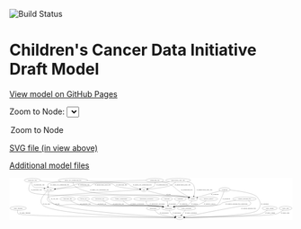<link rel='stylesheet' href="assets/style.css">
<link rel='stylesheet' href="https://unpkg.com/leaflet@1.5.1/dist/leaflet.css" integrity="sha512-xwE/Az9zrjBIphAcBb3F6JVqxf46+CDLwfLMHloNu6KEQCAWi6HcDUbeOfBIptF7tcCzusKFjFw2yuvEpDL9wQ==" crossorigin="">
<script type="text/javascript" src="https://code.jquery.com/jquery-3.2.1.min.js"></script>
<script type="text/javascript"  src="https://unpkg.com/leaflet@1.5.1/dist/leaflet.js"></script>
<script type="text/javascript" src="assets/actions.js"></script>

![Build Status](https://github.com/CBIIT/ccdi-model/actions/workflows/model-test-and-deploy.yml/badge.svg)

# Children's Cancer Data Initiative Draft Model

[View model on GitHub Pages](https://cbiit.github.io/ccdi-model/)



Zoom to Node: <select id="node_select">
  <option value="">Zoom to Node</option>
</select>
<div id="model"></div>

<p>
<a href="./model-desc/ccdi-model.svg">SVG file (in view above)</a>
<p>
<a href="./model-desc">Additional model files</a>
<div id='graph' style='display:off;'>
<svg width="2635pt" height="392pt"
 viewBox="0.00 0.00 2635.14 392.00" xmlns="http://www.w3.org/2000/svg" xmlns:xlink="http://www.w3.org/1999/xlink">
<g id="graph0" class="graph" transform="scale(1 1) rotate(0) translate(4 388)">
<title>Perl</title>
<polygon fill="#ffffff" stroke="transparent" points="-4,4 -4,-388 2631.1378,-388 2631.1378,4 -4,4"/>
<!-- diagnosis -->
<g id="node1" class="node">
<title>diagnosis</title>
<ellipse fill="none" stroke="#000000" cx="1587.3431" cy="-192" rx="54.6905" ry="18"/>
<text text-anchor="middle" x="1587.3431" y="-188.3" font-family="Times,serif" font-size="14.00" fill="#000000">diagnosis</text>
</g>
<!-- participant -->
<g id="node18" class="node">
<title>participant</title>
<ellipse fill="none" stroke="#000000" cx="1477.3431" cy="-105" rx="62.2891" ry="18"/>
<text text-anchor="middle" x="1477.3431" y="-101.3" font-family="Times,serif" font-size="14.00" fill="#000000">participant</text>
</g>
<!-- diagnosis&#45;&gt;participant -->
<g id="edge21" class="edge">
<title>diagnosis&#45;&gt;participant</title>
<path fill="none" stroke="#000000" d="M1581.308,-174.0163C1576.9252,-163.2597 1570.0501,-149.981 1560.3431,-141 1551.8719,-133.1623 1541.426,-126.8581 1530.8368,-121.8528"/>
<polygon fill="#000000" stroke="#000000" points="1532.1046,-118.5871 1521.5403,-117.7826 1529.2971,-124.9995 1532.1046,-118.5871"/>
<text text-anchor="middle" x="1615.8431" y="-144.8" font-family="Times,serif" font-size="14.00" fill="#000000">of_diagnosis</text>
</g>
<!-- medical_history -->
<g id="node2" class="node">
<title>medical_history</title>
<ellipse fill="none" stroke="#000000" cx="1851.3431" cy="-192" rx="85.2851" ry="18"/>
<text text-anchor="middle" x="1851.3431" y="-188.3" font-family="Times,serif" font-size="14.00" fill="#000000">medical_history</text>
</g>
<!-- medical_history&#45;&gt;participant -->
<g id="edge36" class="edge">
<title>medical_history&#45;&gt;participant</title>
<path fill="none" stroke="#000000" d="M1826.5633,-174.6703C1808.5205,-163.0129 1783.0202,-148.4596 1758.3431,-141 1668.6749,-113.8944 1640.7171,-138.5617 1548.3431,-123 1543.0138,-122.1022 1537.4971,-121.0064 1532.0022,-119.8031"/>
<polygon fill="#000000" stroke="#000000" points="1532.7104,-116.3746 1522.1799,-117.5405 1531.1391,-123.196 1532.7104,-116.3746"/>
<text text-anchor="middle" x="1860.3431" y="-144.8" font-family="Times,serif" font-size="14.00" fill="#000000">of_medical_history</text>
</g>
<!-- sample -->
<g id="node3" class="node">
<title>sample</title>
<ellipse fill="none" stroke="#000000" cx="1704.3431" cy="-192" rx="44.393" ry="18"/>
<text text-anchor="middle" x="1704.3431" y="-188.3" font-family="Times,serif" font-size="14.00" fill="#000000">sample</text>
</g>
<!-- sample&#45;&gt;participant -->
<g id="edge9" class="edge">
<title>sample&#45;&gt;participant</title>
<path fill="none" stroke="#000000" d="M1694.9204,-173.9857C1688.0123,-162.6443 1677.5486,-148.7341 1664.3431,-141 1619.3235,-114.6332 1599.4641,-133.4222 1548.3431,-123 1543.4078,-121.9938 1538.3,-120.8681 1533.1912,-119.6839"/>
<polygon fill="#000000" stroke="#000000" points="1533.9499,-116.2667 1523.4107,-117.3506 1532.3255,-123.0756 1533.9499,-116.2667"/>
<text text-anchor="middle" x="1717.8431" y="-144.8" font-family="Times,serif" font-size="14.00" fill="#000000">of_sample</text>
</g>
<!-- study_funding -->
<g id="node4" class="node">
<title>study_funding</title>
<ellipse fill="none" stroke="#000000" cx="77.3431" cy="-105" rx="77.1866" ry="18"/>
<text text-anchor="middle" x="77.3431" y="-101.3" font-family="Times,serif" font-size="14.00" fill="#000000">study_funding</text>
</g>
<!-- study -->
<g id="node5" class="node">
<title>study</title>
<ellipse fill="none" stroke="#000000" cx="1581.3431" cy="-18" rx="36.2938" ry="18"/>
<text text-anchor="middle" x="1581.3431" y="-14.3" font-family="Times,serif" font-size="14.00" fill="#000000">study</text>
</g>
<!-- study_funding&#45;&gt;study -->
<g id="edge27" class="edge">
<title>study_funding&#45;&gt;study</title>
<path fill="none" stroke="#000000" d="M72.1033,-87.0212C70.0887,-75.9885 69.9702,-62.4093 78.3431,-54 104.6686,-27.56 1283.6413,-19.6289 1534.6582,-18.2386"/>
<polygon fill="#000000" stroke="#000000" points="1534.9135,-21.7374 1544.8942,-18.1827 1534.8752,-14.7375 1534.9135,-21.7374"/>
<text text-anchor="middle" x="140.3431" y="-57.8" font-family="Times,serif" font-size="14.00" fill="#000000">of_study_funding</text>
</g>
<!-- radiology_file -->
<g id="node6" class="node">
<title>radiology_file</title>
<ellipse fill="none" stroke="#000000" cx="538.3431" cy="-192" rx="73.387" ry="18"/>
<text text-anchor="middle" x="538.3431" y="-188.3" font-family="Times,serif" font-size="14.00" fill="#000000">radiology_file</text>
</g>
<!-- radiology_file&#45;&gt;participant -->
<g id="edge17" class="edge">
<title>radiology_file&#45;&gt;participant</title>
<path fill="none" stroke="#000000" d="M565.0391,-175.2051C585.7858,-163.1539 615.7508,-147.8768 644.3431,-141 809.0275,-101.3915 1238.5255,-145.9571 1406.3431,-123 1411.8552,-122.246 1417.5569,-121.2239 1423.2224,-120.0476"/>
<polygon fill="#000000" stroke="#000000" points="1424.3368,-123.3849 1433.3326,-117.7879 1422.8099,-116.5535 1424.3368,-123.3849"/>
<text text-anchor="middle" x="703.3431" y="-144.8" font-family="Times,serif" font-size="14.00" fill="#000000">of_radiology_file</text>
</g>
<!-- follow_up -->
<g id="node7" class="node">
<title>follow_up</title>
<ellipse fill="none" stroke="#000000" cx="685.3431" cy="-192" rx="55.4913" ry="18"/>
<text text-anchor="middle" x="685.3431" y="-188.3" font-family="Times,serif" font-size="14.00" fill="#000000">follow_up</text>
</g>
<!-- follow_up&#45;&gt;participant -->
<g id="edge18" class="edge">
<title>follow_up&#45;&gt;participant</title>
<path fill="none" stroke="#000000" d="M714.942,-176.6382C740.1019,-164.4405 777.5735,-148.2685 812.3431,-141 941.6094,-113.9774 1275.5616,-141.3355 1406.3431,-123 1411.7739,-122.2386 1417.3899,-121.2229 1422.9744,-120.0603"/>
<polygon fill="#000000" stroke="#000000" points="1423.95,-123.4286 1432.9459,-117.8319 1422.4233,-116.5972 1423.95,-123.4286"/>
<text text-anchor="middle" x="857.3431" y="-144.8" font-family="Times,serif" font-size="14.00" fill="#000000">of_follow_up</text>
</g>
<!-- single_cell_sequencing_file -->
<g id="node8" class="node">
<title>single_cell_sequencing_file</title>
<ellipse fill="none" stroke="#000000" cx="587.3431" cy="-366" rx="137.5759" ry="18"/>
<text text-anchor="middle" x="587.3431" y="-362.3" font-family="Times,serif" font-size="14.00" fill="#000000">single_cell_sequencing_file</text>
</g>
<!-- single_cell_sequencing_file&#45;&gt;sample -->
<g id="edge14" class="edge">
<title>single_cell_sequencing_file&#45;&gt;sample</title>
<path fill="none" stroke="#000000" d="M587.5485,-347.8185C588.6902,-336.7048 592.0924,-323.1117 601.3431,-315 732.3109,-200.158 1206.6546,-241.1724 1380.3431,-228 1500.7073,-218.8717 1532.9648,-233.61 1651.3431,-210 1654.9883,-209.273 1658.7274,-208.3614 1662.451,-207.3366"/>
<polygon fill="#000000" stroke="#000000" points="1663.6262,-210.6381 1672.1961,-204.4085 1661.6119,-203.9342 1663.6262,-210.6381"/>
<text text-anchor="middle" x="832.8431" y="-275.3" font-family="Times,serif" font-size="14.00" fill="#000000">of_single_cell_sequencing_file</text>
</g>
<!-- cell_line -->
<g id="node9" class="node">
<title>cell_line</title>
<ellipse fill="none" stroke="#000000" cx="366.3431" cy="-279" rx="49.2915" ry="18"/>
<text text-anchor="middle" x="366.3431" y="-275.3" font-family="Times,serif" font-size="14.00" fill="#000000">cell_line</text>
</g>
<!-- single_cell_sequencing_file&#45;&gt;cell_line -->
<g id="edge15" class="edge">
<title>single_cell_sequencing_file&#45;&gt;cell_line</title>
<path fill="none" stroke="#000000" d="M476.5481,-355.2073C421.4173,-348.69 364.7081,-339.7695 356.3431,-330 350.7756,-323.4976 350.7082,-314.81 352.829,-306.4501"/>
<polygon fill="#000000" stroke="#000000" points="356.1582,-307.5321 356.1252,-296.9374 349.544,-305.2402 356.1582,-307.5321"/>
<text text-anchor="middle" x="464.8431" y="-318.8" font-family="Times,serif" font-size="14.00" fill="#000000">of_single_cell_sequencing_file</text>
</g>
<!-- pdx -->
<g id="node21" class="node">
<title>pdx</title>
<ellipse fill="none" stroke="#000000" cx="1247.3431" cy="-279" rx="27.8951" ry="18"/>
<text text-anchor="middle" x="1247.3431" y="-275.3" font-family="Times,serif" font-size="14.00" fill="#000000">pdx</text>
</g>
<!-- single_cell_sequencing_file&#45;&gt;pdx -->
<g id="edge13" class="edge">
<title>single_cell_sequencing_file&#45;&gt;pdx</title>
<path fill="none" stroke="#000000" d="M719.5423,-360.8645C861.1254,-354.7212 1070.2903,-343.5489 1105.3431,-330 1115.3784,-326.1211 1114.7828,-319.9349 1124.3431,-315 1151.6253,-300.9174 1185.2327,-291.5569 1210.42,-285.9195"/>
<polygon fill="#000000" stroke="#000000" points="1211.2684,-289.3172 1220.3126,-283.7988 1209.8011,-282.4727 1211.2684,-289.3172"/>
<text text-anchor="middle" x="1232.8431" y="-318.8" font-family="Times,serif" font-size="14.00" fill="#000000">of_single_cell_sequencing_file</text>
</g>
<!-- cell_line&#45;&gt;study -->
<g id="edge26" class="edge">
<title>cell_line&#45;&gt;study</title>
<path fill="none" stroke="#000000" d="M346.8514,-262.0877C317.7718,-234.8086 269.4869,-180.1944 299.3431,-141 375.7438,-40.7036 1312.7297,-21.6604 1534.5052,-18.5495"/>
<polygon fill="#000000" stroke="#000000" points="1534.8676,-22.045 1544.819,-18.4092 1534.7723,-15.0457 1534.8676,-22.045"/>
<text text-anchor="middle" x="339.8431" y="-144.8" font-family="Times,serif" font-size="14.00" fill="#000000">of_cell_line</text>
</g>
<!-- cell_line&#45;&gt;participant -->
<g id="edge25" class="edge">
<title>cell_line&#45;&gt;participant</title>
<path fill="none" stroke="#000000" d="M361.8021,-260.7142C357.1996,-237.3508 353.5118,-197.1703 375.3431,-174 444.9549,-100.119 500.1887,-149.4839 601.3431,-141 779.6507,-126.0452 1229.0454,-147.14 1406.3431,-123 1411.8557,-122.2494 1417.5577,-121.2297 1423.2234,-120.0547"/>
<polygon fill="#000000" stroke="#000000" points="1424.3371,-123.3923 1433.3338,-117.7967 1422.8113,-116.5606 1424.3371,-123.3923"/>
<text text-anchor="middle" x="415.8431" y="-188.3" font-family="Times,serif" font-size="14.00" fill="#000000">of_cell_line</text>
</g>
<!-- methylation_array_file -->
<g id="node10" class="node">
<title>methylation_array_file</title>
<ellipse fill="none" stroke="#000000" cx="1566.3431" cy="-366" rx="115.8798" ry="18"/>
<text text-anchor="middle" x="1566.3431" y="-362.3" font-family="Times,serif" font-size="14.00" fill="#000000">methylation_array_file</text>
</g>
<!-- methylation_array_file&#45;&gt;sample -->
<g id="edge11" class="edge">
<title>methylation_array_file&#45;&gt;sample</title>
<path fill="none" stroke="#000000" d="M1648.444,-353.2712C1673.6056,-347.5855 1696.6985,-339.8947 1704.3431,-330 1728.5834,-298.625 1721.484,-250.1462 1713.4336,-219.7878"/>
<polygon fill="#000000" stroke="#000000" points="1716.7103,-218.5158 1710.5963,-209.8631 1709.9799,-220.4399 1716.7103,-218.5158"/>
<text text-anchor="middle" x="1811.8431" y="-275.3" font-family="Times,serif" font-size="14.00" fill="#000000">of_methylation_array_file</text>
</g>
<!-- methylation_array_file&#45;&gt;cell_line -->
<g id="edge12" class="edge">
<title>methylation_array_file&#45;&gt;cell_line</title>
<path fill="none" stroke="#000000" d="M1485.8112,-353.002C1471.0539,-351.0195 1455.7616,-349.2282 1441.3431,-348 1367.3619,-341.698 843.1513,-355.2934 773.3431,-330 763.2278,-326.3349 764.3329,-318.9947 754.3431,-315 752.4463,-314.2415 532.2767,-294.1104 424.4827,-284.2895"/>
<polygon fill="#000000" stroke="#000000" points="424.6893,-280.7939 414.413,-283.3722 424.0542,-287.765 424.6893,-280.7939"/>
<text text-anchor="middle" x="864.8431" y="-318.8" font-family="Times,serif" font-size="14.00" fill="#000000">of_methylation_array_file</text>
</g>
<!-- methylation_array_file&#45;&gt;pdx -->
<g id="edge10" class="edge">
<title>methylation_array_file&#45;&gt;pdx</title>
<path fill="none" stroke="#000000" d="M1544.8786,-348.2962C1529.9412,-336.9363 1509.0592,-322.8847 1488.3431,-315 1452.0527,-301.1876 1343.8836,-288.6729 1285.5834,-282.6973"/>
<polygon fill="#000000" stroke="#000000" points="1285.6076,-279.182 1275.3063,-281.6588 1284.9037,-286.1465 1285.6076,-279.182"/>
<text text-anchor="middle" x="1608.8431" y="-318.8" font-family="Times,serif" font-size="14.00" fill="#000000">of_methylation_array_file</text>
</g>
<!-- synonym -->
<g id="node11" class="node">
<title>synonym</title>
<ellipse fill="none" stroke="#000000" cx="1999.3431" cy="-279" rx="51.9908" ry="18"/>
<text text-anchor="middle" x="1999.3431" y="-275.3" font-family="Times,serif" font-size="14.00" fill="#000000">synonym</text>
</g>
<!-- synonym&#45;&gt;sample -->
<g id="edge6" class="edge">
<title>synonym&#45;&gt;sample</title>
<path fill="none" stroke="#000000" d="M1958.433,-267.6011C1899.8501,-251.2324 1794.9806,-221.749 1757.3431,-210 1754.2356,-209.03 1751.0338,-208.0056 1747.8157,-206.9576"/>
<polygon fill="#000000" stroke="#000000" points="1748.783,-203.5912 1738.1898,-203.7742 1746.585,-210.2372 1748.783,-203.5912"/>
<text text-anchor="middle" x="1907.8431" y="-231.8" font-family="Times,serif" font-size="14.00" fill="#000000">of_synonym</text>
</g>
<!-- synonym&#45;&gt;study -->
<g id="edge5" class="edge">
<title>synonym&#45;&gt;study</title>
<path fill="none" stroke="#000000" d="M2050.1573,-274.6885C2127.7807,-266.9609 2270.286,-247.894 2302.3431,-210 2337.6793,-168.23 2344.1546,-127.4759 2307.3431,-87 2261.5952,-36.698 1781.4327,-22.2304 1628.1178,-18.8772"/>
<polygon fill="#000000" stroke="#000000" points="1628.1488,-15.3772 1618.0765,-18.6634 1627.9997,-22.3756 1628.1488,-15.3772"/>
<text text-anchor="middle" x="2373.8431" y="-144.8" font-family="Times,serif" font-size="14.00" fill="#000000">of_synonym</text>
</g>
<!-- synonym&#45;&gt;participant -->
<g id="edge4" class="edge">
<title>synonym&#45;&gt;participant</title>
<path fill="none" stroke="#000000" d="M1993.1594,-260.8759C1981.1264,-226.7674 1953.8565,-155.1819 1932.3431,-141 1896.6812,-117.4911 1590.5924,-129.2802 1548.3431,-123 1542.9188,-122.1937 1537.3072,-121.1482 1531.7253,-119.9671"/>
<polygon fill="#000000" stroke="#000000" points="1532.2822,-116.5048 1521.7569,-117.7169 1530.7408,-123.333 1532.2822,-116.5048"/>
<text text-anchor="middle" x="2014.8431" y="-188.3" font-family="Times,serif" font-size="14.00" fill="#000000">of_synonym</text>
</g>
<!-- molecular_test -->
<g id="node12" class="node">
<title>molecular_test</title>
<ellipse fill="none" stroke="#000000" cx="838.3431" cy="-192" rx="79.8859" ry="18"/>
<text text-anchor="middle" x="838.3431" y="-188.3" font-family="Times,serif" font-size="14.00" fill="#000000">molecular_test</text>
</g>
<!-- molecular_test&#45;&gt;participant -->
<g id="edge28" class="edge">
<title>molecular_test&#45;&gt;participant</title>
<path fill="none" stroke="#000000" d="M866.3376,-175.0861C887.703,-163.1422 918.3119,-148.0556 947.3431,-141 1046.5341,-116.893 1305.3175,-137.6226 1406.3431,-123 1411.7705,-122.2144 1417.3841,-121.1827 1422.9673,-120.0101"/>
<polygon fill="#000000" stroke="#000000" points="1423.9477,-123.3772 1432.9371,-117.77 1422.4131,-116.5475 1423.9477,-123.3772"/>
<text text-anchor="middle" x="1011.3431" y="-144.8" font-family="Times,serif" font-size="14.00" fill="#000000">of_molecular_test</text>
</g>
<!-- publication -->
<g id="node13" class="node">
<title>publication</title>
<ellipse fill="none" stroke="#000000" cx="1334.3431" cy="-105" rx="63.0888" ry="18"/>
<text text-anchor="middle" x="1334.3431" y="-101.3" font-family="Times,serif" font-size="14.00" fill="#000000">publication</text>
</g>
<!-- publication&#45;&gt;study -->
<g id="edge3" class="edge">
<title>publication&#45;&gt;study</title>
<path fill="none" stroke="#000000" d="M1347.517,-87.1063C1356.8146,-75.8158 1370.2659,-61.917 1385.3431,-54 1410.7943,-40.6357 1485.7936,-29.4522 1535.2891,-23.2497"/>
<polygon fill="#000000" stroke="#000000" points="1535.9383,-26.6964 1545.4368,-22.0028 1535.0846,-19.7486 1535.9383,-26.6964"/>
<text text-anchor="middle" x="1436.3431" y="-57.8" font-family="Times,serif" font-size="14.00" fill="#000000">of_publication</text>
</g>
<!-- sequencing_file -->
<g id="node14" class="node">
<title>sequencing_file</title>
<ellipse fill="none" stroke="#000000" cx="1349.3431" cy="-366" rx="83.3857" ry="18"/>
<text text-anchor="middle" x="1349.3431" y="-362.3" font-family="Times,serif" font-size="14.00" fill="#000000">sequencing_file</text>
</g>
<!-- sequencing_file&#45;&gt;sample -->
<g id="edge23" class="edge">
<title>sequencing_file&#45;&gt;sample</title>
<path fill="none" stroke="#000000" d="M1414.1216,-354.6588C1438.1514,-349.063 1465.1773,-341.0726 1488.3431,-330 1534.7788,-307.805 1538.1458,-288.98 1581.3431,-261 1609.5879,-242.7052 1642.9581,-224.166 1667.809,-210.9182"/>
<polygon fill="#000000" stroke="#000000" points="1669.6877,-213.8838 1676.8878,-206.1114 1666.4123,-207.6974 1669.6877,-213.8838"/>
<text text-anchor="middle" x="1647.8431" y="-275.3" font-family="Times,serif" font-size="14.00" fill="#000000">of_sequencing_file</text>
</g>
<!-- sequencing_file&#45;&gt;cell_line -->
<g id="edge24" class="edge">
<title>sequencing_file&#45;&gt;cell_line</title>
<path fill="none" stroke="#000000" d="M1266.3106,-364.801C1102.4121,-361.9559 742.6816,-353.2077 621.3431,-330 601.0503,-326.1187 597.3678,-320.0869 577.3431,-315 525.8264,-301.913 466.0086,-292.2119 423.2478,-286.1984"/>
<polygon fill="#000000" stroke="#000000" points="423.6908,-282.7265 413.3056,-284.8234 422.7318,-289.6605 423.6908,-282.7265"/>
<text text-anchor="middle" x="687.8431" y="-318.8" font-family="Times,serif" font-size="14.00" fill="#000000">of_sequencing_file</text>
</g>
<!-- sequencing_file&#45;&gt;pdx -->
<g id="edge22" class="edge">
<title>sequencing_file&#45;&gt;pdx</title>
<path fill="none" stroke="#000000" d="M1352.4581,-347.785C1353.2393,-337.2096 1352.3168,-324.2018 1345.3431,-315 1337.5492,-304.7159 1308.1097,-294.7352 1283.5134,-287.9018"/>
<polygon fill="#000000" stroke="#000000" points="1284.2577,-284.4777 1273.692,-285.264 1282.4419,-291.2381 1284.2577,-284.4777"/>
<text text-anchor="middle" x="1417.8431" y="-318.8" font-family="Times,serif" font-size="14.00" fill="#000000">of_sequencing_file</text>
</g>
<!-- family_relationship -->
<g id="node15" class="node">
<title>family_relationship</title>
<ellipse fill="none" stroke="#000000" cx="1036.3431" cy="-192" rx="100.1823" ry="18"/>
<text text-anchor="middle" x="1036.3431" y="-188.3" font-family="Times,serif" font-size="14.00" fill="#000000">family_relationship</text>
</g>
<!-- family_relationship&#45;&gt;participant -->
<g id="edge20" class="edge">
<title>family_relationship&#45;&gt;participant</title>
<path fill="none" stroke="#000000" d="M1054.8224,-174.2064C1068.242,-162.4938 1087.4657,-148.0654 1107.3431,-141 1170.0636,-118.7062 1340.5683,-133.2242 1406.3431,-123 1411.6835,-122.1699 1417.2075,-121.1193 1422.707,-119.9443"/>
<polygon fill="#000000" stroke="#000000" points="1423.5564,-123.3406 1432.5347,-117.7157 1422.0083,-116.514 1423.5564,-123.3406"/>
<text text-anchor="middle" x="1186.8431" y="-144.8" font-family="Times,serif" font-size="14.00" fill="#000000">of_family_relationship</text>
</g>
<!-- therapeutic_procedure -->
<g id="node16" class="node">
<title>therapeutic_procedure</title>
<ellipse fill="none" stroke="#000000" cx="1272.3431" cy="-192" rx="117.7793" ry="18"/>
<text text-anchor="middle" x="1272.3431" y="-188.3" font-family="Times,serif" font-size="14.00" fill="#000000">therapeutic_procedure</text>
</g>
<!-- therapeutic_procedure&#45;&gt;participant -->
<g id="edge2" class="edge">
<title>therapeutic_procedure&#45;&gt;participant</title>
<path fill="none" stroke="#000000" d="M1269.4121,-173.6177C1268.7783,-162.7112 1270.1164,-149.4148 1278.3431,-141 1298.4235,-120.4606 1378.1577,-128.5376 1406.3431,-123 1411.3616,-122.014 1416.5555,-120.8936 1421.7461,-119.7053"/>
<polygon fill="#000000" stroke="#000000" points="1422.752,-123.0639 1431.6765,-117.3539 1421.1391,-116.2523 1422.752,-123.0639"/>
<text text-anchor="middle" x="1371.3431" y="-144.8" font-family="Times,serif" font-size="14.00" fill="#000000">of_therapeutic_procedure</text>
</g>
<!-- exposure -->
<g id="node17" class="node">
<title>exposure</title>
<ellipse fill="none" stroke="#000000" cx="1461.3431" cy="-192" rx="53.0913" ry="18"/>
<text text-anchor="middle" x="1461.3431" y="-188.3" font-family="Times,serif" font-size="14.00" fill="#000000">exposure</text>
</g>
<!-- exposure&#45;&gt;participant -->
<g id="edge33" class="edge">
<title>exposure&#45;&gt;participant</title>
<path fill="none" stroke="#000000" d="M1464.6583,-173.9735C1466.8251,-162.1918 1469.6998,-146.5607 1472.1646,-133.1581"/>
<polygon fill="#000000" stroke="#000000" points="1475.6656,-133.4715 1474.0322,-123.0034 1468.7811,-132.2053 1475.6656,-133.4715"/>
<text text-anchor="middle" x="1512.8431" y="-144.8" font-family="Times,serif" font-size="14.00" fill="#000000">of_exposure</text>
</g>
<!-- participant&#45;&gt;study -->
<g id="edge19" class="edge">
<title>participant&#45;&gt;study</title>
<path fill="none" stroke="#000000" d="M1483.2707,-86.6061C1487.4716,-75.9673 1494.0308,-62.9556 1503.3431,-54 1513.6228,-44.1141 1527.1061,-36.5907 1539.9653,-31.0441"/>
<polygon fill="#000000" stroke="#000000" points="1541.6309,-34.1475 1549.6138,-27.1816 1539.0293,-27.6488 1541.6309,-34.1475"/>
<text text-anchor="middle" x="1553.8431" y="-57.8" font-family="Times,serif" font-size="14.00" fill="#000000">of_participant</text>
</g>
<!-- study_personnel -->
<g id="node19" class="node">
<title>study_personnel</title>
<ellipse fill="none" stroke="#000000" cx="1644.3431" cy="-105" rx="87.1846" ry="18"/>
<text text-anchor="middle" x="1644.3431" y="-101.3" font-family="Times,serif" font-size="14.00" fill="#000000">study_personnel</text>
</g>
<!-- study_personnel&#45;&gt;study -->
<g id="edge16" class="edge">
<title>study_personnel&#45;&gt;study</title>
<path fill="none" stroke="#000000" d="M1631.2895,-86.9735C1622.1564,-74.3612 1609.8291,-57.3377 1599.7065,-43.359"/>
<polygon fill="#000000" stroke="#000000" points="1602.437,-41.162 1593.737,-35.1154 1596.7674,-45.2676 1602.437,-41.162"/>
<text text-anchor="middle" x="1685.8431" y="-57.8" font-family="Times,serif" font-size="14.00" fill="#000000">of_study_personnel</text>
</g>
<!-- clinical_measure_file -->
<g id="node20" class="node">
<title>clinical_measure_file</title>
<ellipse fill="none" stroke="#000000" cx="2184.3431" cy="-192" rx="108.5808" ry="18"/>
<text text-anchor="middle" x="2184.3431" y="-188.3" font-family="Times,serif" font-size="14.00" fill="#000000">clinical_measure_file</text>
</g>
<!-- clinical_measure_file&#45;&gt;study -->
<g id="edge7" class="edge">
<title>clinical_measure_file&#45;&gt;study</title>
<path fill="none" stroke="#000000" d="M2221.806,-174.9288C2237.3642,-165.5055 2249.658,-153.2535 2239.3431,-141 2224.2384,-123.0564 2158.4217,-127.1839 2135.3431,-123 1945.2486,-88.5374 1719.0043,-44.8086 1625.3187,-26.5813"/>
<polygon fill="#000000" stroke="#000000" points="1625.8349,-23.1162 1615.3503,-24.6408 1624.4972,-29.9872 1625.8349,-23.1162"/>
<text text-anchor="middle" x="2221.3431" y="-101.3" font-family="Times,serif" font-size="14.00" fill="#000000">of_clinical_measure_file</text>
</g>
<!-- clinical_measure_file&#45;&gt;participant -->
<g id="edge8" class="edge">
<title>clinical_measure_file&#45;&gt;participant</title>
<path fill="none" stroke="#000000" d="M2105.2438,-179.5979C2053.0368,-171.1434 1992.1544,-160.6668 1980.3431,-156 1968.993,-151.5154 1968.9619,-144.7339 1957.3431,-141 1870.729,-113.1651 1638.3503,-136.2477 1548.3431,-123 1542.9177,-122.2015 1537.3053,-121.1611 1531.7229,-119.9832"/>
<polygon fill="#000000" stroke="#000000" points="1532.2788,-116.5208 1521.754,-117.7367 1530.7399,-123.3495 1532.2788,-116.5208"/>
<text text-anchor="middle" x="2109.8431" y="-144.8" font-family="Times,serif" font-size="14.00" fill="#000000">of_clinical_measure_file_participant</text>
</g>
<!-- pdx&#45;&gt;sample -->
<g id="edge35" class="edge">
<title>pdx&#45;&gt;sample</title>
<path fill="none" stroke="#000000" d="M1272.7729,-271.3751C1311.4137,-260.0928 1387.3987,-239.0943 1453.3431,-228 1540.4815,-213.3401 1564.9037,-228.3363 1651.3431,-210 1654.9287,-209.2394 1658.6082,-208.3122 1662.2762,-207.2839"/>
<polygon fill="#000000" stroke="#000000" points="1663.3313,-210.6215 1671.8861,-204.3713 1661.3008,-203.9224 1663.3313,-210.6215"/>
<text text-anchor="middle" x="1477.3431" y="-231.8" font-family="Times,serif" font-size="14.00" fill="#000000">of_pdx</text>
</g>
<!-- pdx&#45;&gt;study -->
<g id="edge34" class="edge">
<title>pdx&#45;&gt;study</title>
<path fill="none" stroke="#000000" d="M1219.2281,-277.3453C1069.4326,-268.4656 371.3938,-226.2613 356.3431,-210 345.475,-198.2576 346.0062,-186.2126 356.3431,-174 434.1958,-82.0213 1320.1513,-31.2777 1534.7448,-20.2842"/>
<polygon fill="#000000" stroke="#000000" points="1535.2224,-23.7646 1545.0318,-19.7614 1534.867,-16.7736 1535.2224,-23.7646"/>
<text text-anchor="middle" x="443.3431" y="-144.8" font-family="Times,serif" font-size="14.00" fill="#000000">of_pdx</text>
</g>
<!-- study_admin -->
<g id="node22" class="node">
<title>study_admin</title>
<ellipse fill="none" stroke="#000000" cx="2419.3431" cy="-105" rx="70.3881" ry="18"/>
<text text-anchor="middle" x="2419.3431" y="-101.3" font-family="Times,serif" font-size="14.00" fill="#000000">study_admin</text>
</g>
<!-- study_admin&#45;&gt;study -->
<g id="edge29" class="edge">
<title>study_admin&#45;&gt;study</title>
<path fill="none" stroke="#000000" d="M2397.6465,-87.6289C2381.4937,-75.7898 2358.3479,-61.0327 2335.3431,-54 2267.9618,-33.4012 1781.6765,-22.0054 1627.8592,-18.8872"/>
<polygon fill="#000000" stroke="#000000" points="1627.8603,-15.3866 1617.7921,-18.6854 1627.7199,-22.3852 1627.8603,-15.3866"/>
<text text-anchor="middle" x="2422.8431" y="-57.8" font-family="Times,serif" font-size="14.00" fill="#000000">of_study_admin</text>
</g>
<!-- study_arm -->
<g id="node23" class="node">
<title>study_arm</title>
<ellipse fill="none" stroke="#000000" cx="2567.3431" cy="-105" rx="59.5901" ry="18"/>
<text text-anchor="middle" x="2567.3431" y="-101.3" font-family="Times,serif" font-size="14.00" fill="#000000">study_arm</text>
</g>
<!-- study_arm&#45;&gt;study -->
<g id="edge1" class="edge">
<title>study_arm&#45;&gt;study</title>
<path fill="none" stroke="#000000" d="M2546.3458,-88.0776C2530.1748,-76.1294 2506.7019,-61.0411 2483.3431,-54 2401.2714,-29.2607 1800.6926,-20.5134 1627.7933,-18.4928"/>
<polygon fill="#000000" stroke="#000000" points="1627.7802,-14.9925 1617.7406,-18.3773 1627.6997,-21.9921 1627.7802,-14.9925"/>
<text text-anchor="middle" x="2562.8431" y="-57.8" font-family="Times,serif" font-size="14.00" fill="#000000">of_study_arm</text>
</g>
<!-- pathology_file -->
<g id="node24" class="node">
<title>pathology_file</title>
<ellipse fill="none" stroke="#000000" cx="210.3431" cy="-366" rx="76.0865" ry="18"/>
<text text-anchor="middle" x="210.3431" y="-362.3" font-family="Times,serif" font-size="14.00" fill="#000000">pathology_file</text>
</g>
<!-- pathology_file&#45;&gt;sample -->
<g id="edge30" class="edge">
<title>pathology_file&#45;&gt;sample</title>
<path fill="none" stroke="#000000" d="M197.8841,-348.2398C183.291,-325.0754 163.7973,-284.7177 186.3431,-261 236.243,-208.5066 764.9648,-230.6342 837.3431,-228 927.7498,-224.7097 1562.2545,-225.7291 1651.3431,-210 1655.0543,-209.3448 1658.8574,-208.475 1662.6394,-207.4707"/>
<polygon fill="#000000" stroke="#000000" points="1663.9235,-210.741 1672.5235,-204.553 1661.9417,-204.0274 1663.9235,-210.741"/>
<text text-anchor="middle" x="247.3431" y="-275.3" font-family="Times,serif" font-size="14.00" fill="#000000">of_pathology_file</text>
</g>
<!-- pathology_file&#45;&gt;cell_line -->
<g id="edge31" class="edge">
<title>pathology_file&#45;&gt;cell_line</title>
<path fill="none" stroke="#000000" d="M205.528,-347.9954C203.794,-337.231 203.825,-323.9514 211.3431,-315 238.1391,-283.0958 262.8315,-306.7318 303.3431,-297 308.2633,-295.8181 313.3759,-294.5034 318.4654,-293.1378"/>
<polygon fill="#000000" stroke="#000000" points="319.4532,-296.4961 328.1677,-290.4704 317.5976,-289.7465 319.4532,-296.4961"/>
<text text-anchor="middle" x="272.3431" y="-318.8" font-family="Times,serif" font-size="14.00" fill="#000000">of_pathology_file</text>
</g>
<!-- pathology_file&#45;&gt;pdx -->
<g id="edge32" class="edge">
<title>pathology_file&#45;&gt;pdx</title>
<path fill="none" stroke="#000000" d="M281.5189,-359.6267C326.9297,-355.7593 387.0577,-351.0059 440.3431,-348 498.0638,-344.7439 906.0645,-349.9022 960.3431,-330 970.4444,-326.2962 969.4374,-319.1987 979.3431,-315 1019.9799,-297.7755 1145.5049,-286.4321 1209.294,-281.623"/>
<polygon fill="#000000" stroke="#000000" points="1209.633,-285.1075 1219.3482,-280.8806 1209.1176,-278.1266 1209.633,-285.1075"/>
<text text-anchor="middle" x="1040.3431" y="-318.8" font-family="Times,serif" font-size="14.00" fill="#000000">of_pathology_file</text>
</g>
</g>
</svg>
</div>
